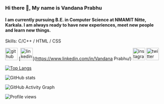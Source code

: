 ### Hi there 👋, My name is Vandana Prabhu
#### I am currently pursuing B.E. in Computer Science at NMAMIT Nitte, Karkala. I am always ready to have new experiences, meet new people and learn new things.

Skills: C/C++ / HTML / CSS



[<img src='https://cdn.jsdelivr.net/npm/simple-icons@3.0.1/icons/github.svg' alt='github' height='40'>](https://github.com/Vandanaprabhu7)  [<img src='https://cdn.jsdelivr.net/npm/simple-icons@3.0.1/icons/linkedin.svg' alt='linkedin' height='40'>](https://www.linkedin.com/in/Vandana Prabhu/)  [<img src='https://cdn.jsdelivr.net/npm/simple-icons@3.0.1/icons/instagram.svg' alt='instagram' height='40'>](https://www.instagram.com/manasapb_/)  [<img src='https://cdn.jsdelivr.net/npm/simple-icons@3.0.1/icons/twitter.svg' alt='twitter' height='40'>](https://twitter.com/Vandana)  

[![Top Langs](https://github-readme-stats.vercel.app/api/top-langs/?username=Vandanaprabhu7)](https://github.com/anuraghazra/github-readme-stats)

![GitHub stats](https://github-readme-stats.vercel.app/api?username=Vandanaprabhu7&show_icons=true)  

![GitHub Activity Graph](https://activity-graph.herokuapp.com/graph?username=Vandanaprabhu7)  

![Profile views](https://gpvc.arturio.dev/Vandanaprabhu7)  
